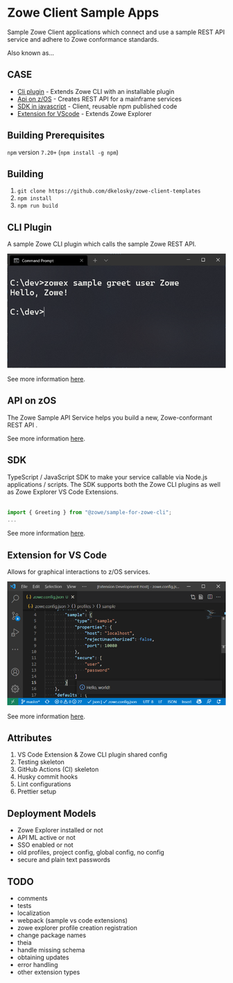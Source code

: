 # Zowe Client Sample Apps

Sample Zowe Client applications which connect and use a sample REST API service and adhere to Zowe
conformance standards.

Also known as...

## CASE

* [Cli plugin](#cli-plugin) - Extends Zowe CLI with an installable plugin
* [Api on z/OS](#api-on-zos) - Creates REST API for a mainframe services
* [SDK in javascript](#sdk) - Client, reusable npm published code
* [Extension for VScode](#extension-for-vs-code) - Extends Zowe Explorer

## Building Prerequisites

`npm` version `7.20+` (`npm install -g npm`)

## Building

1. `git clone https://github.com/dkelosky/zowe-client-templates`
2. `npm install`
3. `npm run build`

## CLI Plugin

A sample Zowe CLI plugin which calls the sample Zowe REST API.

![images](./packages/cli/doc/images/cli.png)

See more information [here](./packages/cli/README.md).

## API on zOS

The Zowe Sample API Service helps you build a new, Zowe-conformant REST API .

See more information [here](https://github.com/zowe/sample-spring-boot-api-service/tree/master/zowe-rest-api-sample-spring#zowe-sample-api-service).

## SDK

TypeScript / JavaScript SDK to make your service callable via Node.js applications / scripts. The SDK supports both the Zowe CLI plugins as well as Zowe Explorer VS Code Extensions.

```typescript

import { Greeting } from "@zowe/sample-for-zowe-cli";
...

```

See more information [here](./packages/api/README.md).

## Extension for VS Code

Allows for graphical interactions to z/OS services.

![images](./packages/vsce/doc/images/vsce.png)

See more information [here](./packages/vsce/README.md).

## Attributes

1. VS Code Extension & Zowe CLI plugin shared config
2. Testing skeleton
3. GitHub Actions (CI) skeleton
4. Husky commit hooks
5. Lint configurations
6. Prettier setup

## Deployment Models

* Zowe Explorer installed or not
* API ML active or not
* SSO enabled or not
* old profiles, project config, global config, no config
* secure and plain text passwords

## TODO

* comments
* tests
* localization
* webpack (sample vs code extensions)
* zowe explorer profile creation registration
* change package names
* theia
* handle missing schema
* obtaining updates
* error handling
* other extension types
